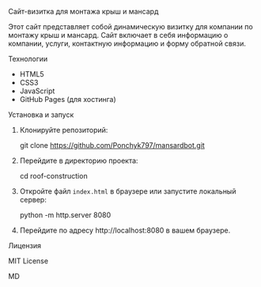 Сайт-визитка для монтажа крыш и мансард
 
Этот сайт представляет собой динамическую визитку для компании по монтажу крыш и мансард. Сайт включает в себя информацию о компании, услуги, контактную информацию и форму обратной связи.
 
 Технологии
 
- HTML5
- CSS3
- JavaScript
- GitHub Pages (для хостинга)
 
 Установка и запуск
 
1. Клонируйте репозиторий:
   
   git clone https://github.com/Ponchyk797/mansardbot.git
   
 
2. Перейдите в директорию проекта:
   
   cd roof-construction
   
 
3. Откройте файл `index.html` в браузере или запустите локальный сервер:
   
   python -m http.server 8080
   
 
4. Перейдите по адресу http://localhost:8080 в вашем браузере.
 
 Лицензия
 
MIT License
 
MD

